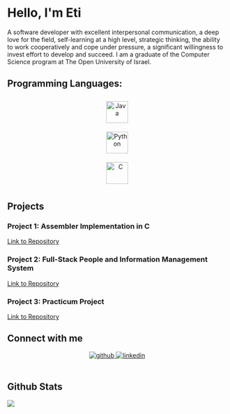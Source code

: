# Hello, I'm Eti

A software developer with excellent interpersonal communication, a deep love for the field, self-learning at a high level, strategic thinking, the ability to work cooperatively and cope under pressure, a significant willingness to invest effort to develop and succeed.
I am a graduate of the Computer Science program at The Open University of Israel.

## Programming Languages:

<div align="center">

<a href="https://www.java.com/" target="_blank"><img style="margin: 10px" src="https://profilinator.rishav.dev/skills-assets/java-original-wordmark.svg" alt="Java" height="50" /></a>  
<a href="https://www.python.org/" target="_blank"><img style="margin: 10px" src="https://profilinator.rishav.dev/skills-assets/python-original.svg" alt="Python" height="50" /></a>  
<a href="https://www.cprogramming.com/" target="_blank"><img style="margin: 10px" src="https://profilinator.rishav.dev/skills-assets/c-original.svg" alt="C" height="50" /></a>  
</div>

## Projects

### Project 1: Assembler Implementation in C
[Link to Repository](https://github.com/EtiGotliv/Assembler-software-project)

### Project 2: Full-Stack People and Information Management System
[Link to Repository](https://github.com/EtiGotliv/ProjHadasim)

### Project 3: Practicum Project
[Link to Repository](https://github.com/YaelGluskin/Practicom-dbt/tree/dev)

## Connect with me
<div align="center">
<a href="https://github.com/EtiGotliv" target="_blank">
<img src=https://img.shields.io/badge/github-%2324292e.svg?&style=for-the-badge&logo=github&logoColor=white alt=github style="margin-bottom: 5px;" />
</a>
<a href="https://www.linkedin.com/in/eti-gotliv/" target="_blank">
<img src=https://img.shields.io/badge/linkedin-%231E77B5.svg?&style=for-the-badge&logo=linkedin&logoColor=white alt=linkedin style="margin-bottom: 5px;" />
</a>
</div>

<br/>


## Github Stats
<img src="https://github-readme-stats.vercel.app/api/top-langs/?username=EtiGotliv&hide_border=true" align="center" />
<br/>

